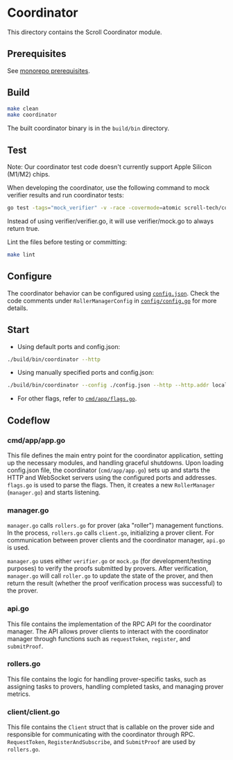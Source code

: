 # Coordinator

This directory contains the Scroll Coordinator module.


## Prerequisites

See [monorepo prerequisites](../README.md#prerequisites).


## Build

```bash
make clean
make coordinator
```
The built coordinator binary is in the `build/bin` directory.


## Test

Note: Our coordinator test code doesn't currently support Apple Silicon (M1/M2) chips.

When developing the coordinator, use the following command to mock verifier results and run coordinator tests:

```bash
go test -tags="mock_verifier" -v -race -covermode=atomic scroll-tech/coordinator/...
```
Instead of using verifier/verifier.go, it will use verifier/mock.go to always return true.

Lint the files before testing or committing:

```bash
make lint
```


## Configure

The coordinator behavior can be configured using [`config.json`](config.json). Check the code comments under `RollerManagerConfig` in [`config/config.go`](config/config.go) for more details.


## Start

* Using default ports and config.json:
```bash
./build/bin/coordinator --http
```

* Using manually specified ports and config.json:
```bash
./build/bin/coordinator --config ./config.json --http --http.addr localhost --http.port 8390
```

* For other flags, refer to [`cmd/app/flags.go`](cmd/app/flags.go).


## Codeflow

### cmd/app/app.go

This file defines the main entry point for the coordinator application, setting up the necessary modules, and handling graceful shutdowns. Upon loading config.json file, the coordinator (`cmd/app/app.go`) sets up and starts the HTTP and WebSocket servers using the configured ports and addresses. `flags.go` is used to parse the flags. Then, it creates a new `RollerManager` (`manager.go`) and starts listening.

### manager.go

`manager.go` calls `rollers.go` for prover (aka "roller") management functions. In the process, `rollers.go` calls `client.go`, initializing a prover client.  For communication between prover clients and the coordinator manager, `api.go` is used.

`manager.go` uses either `verifier.go` or `mock.go` (for development/testing purposes) to verify the proofs submitted by provers. After verification, `manager.go` will call `roller.go` to update the state of the prover, and then return the result (whether the proof verification process was successful) to the prover.

### api.go

This file contains the implementation of the RPC API for the coordinator manager. The API allows prover clients to interact with the coordinator manager through functions such as `requestToken`, `register`, and `submitProof`.

### rollers.go

This file contains the logic for handling prover-specific tasks, such as assigning tasks to provers, handling completed tasks, and managing prover metrics.

### client/client.go

This file contains the `Client` struct that is callable on the prover side and responsible for communicating with the coordinator through RPC. `RequestToken`, `RegisterAndSubscribe`, and `SubmitProof` are used by `rollers.go`.
